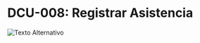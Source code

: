 # DCU-008: Registrar Asistencia
![Texto Alternativo](https://github.com/TtheCrazyMeats/imagenes/blob/main/Registrar%20asistencia%20dc.jpeg)

